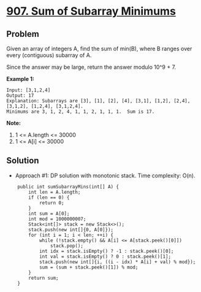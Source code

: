 # <a href='https://leetcode.com/problems/sum-of-subarray-minimums/submissions/'>907. Sum of Subarray Minimums</a>

## Problem
Given an array of integers A, find the sum of min(B), where B ranges over every (contiguous) subarray of A.

Since the answer may be large, return the answer modulo 10^9 + 7.

<strong>Example 1:</strong>
```
Input: [3,1,2,4]
Output: 17
Explanation: Subarrays are [3], [1], [2], [4], [3,1], [1,2], [2,4], [3,1,2], [1,2,4], [3,1,2,4]. 
Minimums are 3, 1, 2, 4, 1, 1, 2, 1, 1, 1.  Sum is 17.
```

<strong>Note:</strong>
1. 1 <= A.length <= 30000
2. 1 <= A[i] <= 30000

## Solution
- Approach #1: DP solution with monotonic stack. Time complexity: O(n).
```
    public int sumSubarrayMins(int[] A) {
        int len = A.length;
        if (len == 0) {
            return 0;
        }
        int sum = A[0];
        int mod = 1000000007;
        Stack<int[]> stack = new Stack<>();
        stack.push(new int[]{0, A[0]});
        for (int i = 1; i < len; ++i) {
            while (!stack.empty() && A[i] <= A[stack.peek()[0]])
                stack.pop();
            int idx = stack.isEmpty() ? -1 : stack.peek()[0];
            int val = stack.isEmpty() ? 0 : stack.peek()[1];
            stack.push(new int[]{i, ((i - idx) * A[i] + val) % mod});
            sum = (sum + stack.peek()[1]) % mod;
        }
        return sum;
    }
```
